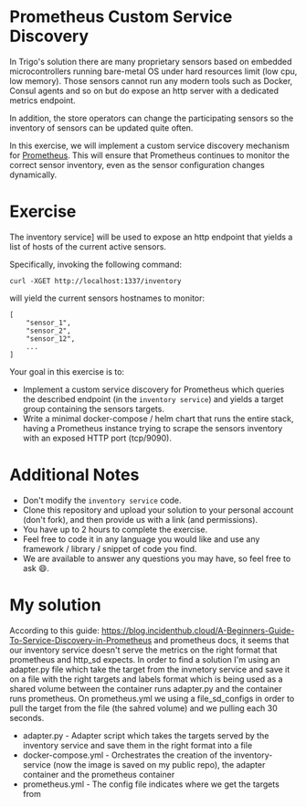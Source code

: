 # Prometheus Custom Service Discovery
In Trigo's solution there are many proprietary sensors based on embedded microcontrollers running bare-metal OS under hard resources limit (low cpu, low memory). Those sensors cannot run any modern tools such as Docker, Consul agents and so on but do expose an http server with a dedicated metrics endpoint.

In addition, the store operators can change the participating sensors so the inventory of sensors can be updated quite often.

In this exercise, we will implement a custom service discovery mechanism for [Prometheus](https://prometheus.io/). This will ensure that Prometheus continues to monitor the correct sensor inventory, even as the sensor configuration changes dynamically.

# Exercise
The inventory service] will be used to expose an http endpoint that yields a list of hosts of the current active sensors.

Specifically, invoking the following command:
```
curl -XGET http://localhost:1337/inventory
```
will yield the current sensors hostnames to monitor:
```
[
    "sensor_1",
    "sensor_2",
    "sensor_12",
    ...
]
```

Your goal in this exercise is to:
* Implement a custom service discovery for Prometheus which queries the described endpoint (in the `inventory service`) and yields a target group containing the sensors targets.
* Write a minimal docker-compose / helm chart that runs the entire stack, having a Prometheus instance trying to scrape the sensors inventory with an exposed HTTP port (tcp/9090).

# Additional Notes
* Don't modify the `inventory service` code.
* Clone this repository and upload your solution to your personal account (don't fork), and then provide us with a link (and permissions).
* You have up to 2 hours to complete the exercise.
* Feel free to code it in any language you would like and use any framework / library / snippet of code you find.
* We are available to answer any questions you may have, so feel free to ask :smile:.

# My solution
According to this guide: https://blog.incidenthub.cloud/A-Beginners-Guide-To-Service-Discovery-in-Prometheus and prometheus docs, it seems that our inventory service doesn't serve the metrics on the right format that prometheus and http_sd expects.
In order to find a solution I'm using an adapter.py file which take the target from the invnetory service and save it on a file with the right targets and labels format which is being used as a shared volume between the container runs adapter.py and the container runs prometheus.
On prometheus.yml we using a file_sd_configs in order to pull the target from the file (the sahred volume) and we pulling each 30 seconds.
* adapter.py - Adapter script which takes the targets served by the inventory service and save them in the right format into a file
* docker-compose.yml - Orchestrates the creation of the inventory-service (now the image is saved on my public repo), the adapter container and the prometheus container
* prometheus.yml - The config file indicates where we get the targets from
